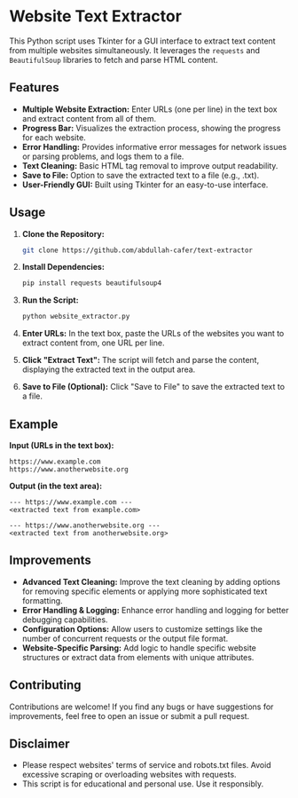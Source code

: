# Website Text Extractor

This Python script uses Tkinter for a GUI interface to extract text content from multiple websites simultaneously. It leverages the `requests` and `BeautifulSoup` libraries to fetch and parse HTML content.

## Features

* **Multiple Website Extraction:** Enter URLs (one per line) in the text box and extract content from all of them.
* **Progress Bar:** Visualizes the extraction process, showing the progress for each website.
* **Error Handling:** Provides informative error messages for network issues or parsing problems, and logs them to a file.
* **Text Cleaning:** Basic HTML tag removal to improve output readability.
* **Save to File:** Option to save the extracted text to a file (e.g., .txt).
* **User-Friendly GUI:** Built using Tkinter for an easy-to-use interface.


## Usage

1. **Clone the Repository:**
   ```bash
   git clone https://github.com/abdullah-cafer/text-extractor
   ```

2. **Install Dependencies:**
   ```bash
   pip install requests beautifulsoup4
   ```

3. **Run the Script:**
   ```bash
   python website_extractor.py 
   ```

4. **Enter URLs:** 
   In the text box, paste the URLs of the websites you want to extract content from, one URL per line.

5. **Click "Extract Text":** The script will fetch and parse the content, displaying the extracted text in the output area.
6. **Save to File (Optional):** Click "Save to File" to save the extracted text to a file.

## Example

**Input (URLs in the text box):**

```
https://www.example.com
https://www.anotherwebsite.org
```

**Output (in the text area):**

```
--- https://www.example.com ---
<extracted text from example.com>

--- https://www.anotherwebsite.org ---
<extracted text from anotherwebsite.org>
```

## Improvements

* **Advanced Text Cleaning:** Improve the text cleaning by adding options for removing specific elements or applying more sophisticated text formatting.
* **Error Handling & Logging:** Enhance error handling and logging for better debugging capabilities. 
* **Configuration Options:** Allow users to customize settings like the number of concurrent requests or the output file format.
* **Website-Specific Parsing:** Add logic to handle specific website structures or extract data from elements with unique attributes.


## Contributing

Contributions are welcome! If you find any bugs or have suggestions for improvements, feel free to open an issue or submit a pull request.


## Disclaimer

* Please respect websites' terms of service and robots.txt files. Avoid excessive scraping or overloading websites with requests.
* This script is for educational and personal use. Use it responsibly. 
